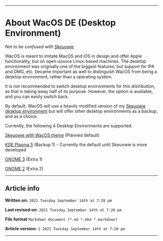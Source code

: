 
***

# About WacOS DE (Desktop Environment)

_Not to be confused with [Skeuowie](https://github.com/seanpm2001/WacOS/wiki/Skeuowie/)_

WacOS is meant to imitate MacOS and iOS in design and offer Apple functionality, but on open-source Linux-based machines. The desktop environment was originally one of the biggest features, but support for IPA and DMG, etc. became important as well to distinguish WacOS from being a desktop environment, rather than a operating system.

It is not recommended to switch desktop environments for this distribution, as that is taking away half of its purpose. However, the option is available, and you can easily switch back.

By default, WacOS will use a heavily modified version of my [Skeuowie desktop environment](https://github.com/seanpm2001/Skeuwie/tree/main) but will offer other desktop environments as a backup, and as a choice.

Currently, the following 4 Desktop Environments are supported:

[Skeuowie with WacOS theme](https://github.com/seanpm2001/Skeuwie/tree/main) (Planned default)

[KDE Plasma 5](https://github.com/KDE/plasma-desktop) (Backup 1) - Currently the default until Skeuowie is more developed

[GNOME 3](https://en.wikipedia.org/wiki/GNOME#GNOME_3) (Extra 1)

[GNOME 2](https://en.wikipedia.org/wiki/GNOME#GNOME_2) (Extra 2)

***

## Article info

**Written on:** `2021 Tuesday September 14th at 7:20 pm`

**Last revised on:** `2021 Tuesday September 14th at 7:20 pm`

**File format** `Markdown document (*.md *.mkd *.markdown)`

**Article version:** `1 2021 Tuesday September 14th at 7:20 pm`

***
